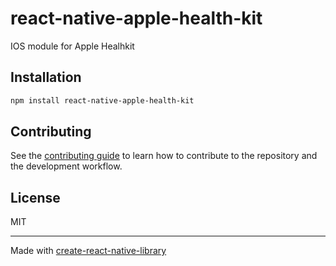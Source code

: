 # react-native-apple-health-kit

IOS module for Apple Healhkit

## Installation

```sh
npm install react-native-apple-health-kit
```


## Contributing

See the [contributing guide](CONTRIBUTING.md) to learn how to contribute to the repository and the development workflow.

## License

MIT

---

Made with [create-react-native-library](https://github.com/callstack/react-native-builder-bob)
